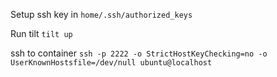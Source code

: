 Setup ssh key in `home/.ssh/authorized_keys`

Run tilt `tilt up`

ssh to container `ssh -p 2222 -o StrictHostKeyChecking=no -o UserKnownHostsfile=/dev/null ubuntu@localhost`
